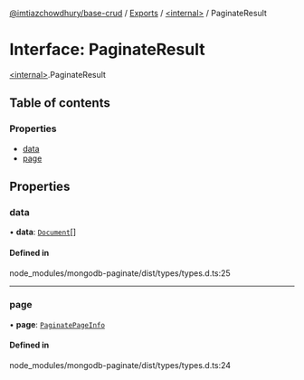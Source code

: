 [@imtiazchowdhury/base-crud](../README.md) / [Exports](../modules.md) / [\<internal\>](../modules/internal_.md) / PaginateResult

# Interface: PaginateResult

[\<internal\>](../modules/internal_.md).PaginateResult

## Table of contents

### Properties

- [data](internal_.PaginateResult.md#data)
- [page](internal_.PaginateResult.md#page)

## Properties

### data

• **data**: [`Document`](internal_.Document-1.md)[]

#### Defined in

node_modules/mongodb-paginate/dist/types/types.d.ts:25

___

### page

• **page**: [`PaginatePageInfo`](internal_.PaginatePageInfo.md)

#### Defined in

node_modules/mongodb-paginate/dist/types/types.d.ts:24

